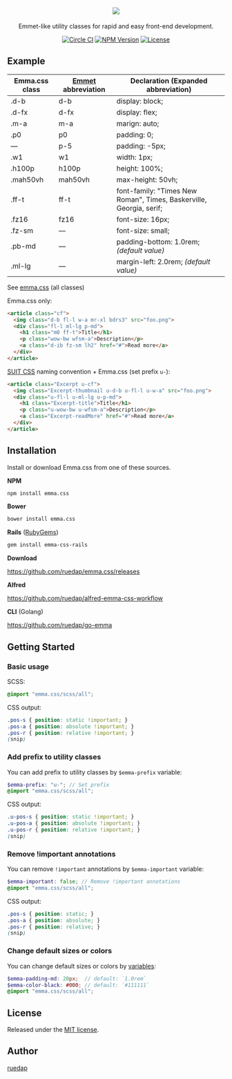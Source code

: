 <h1 align="center">
<img src="http://ruedap.github.io/emma.css/logo-box.svg" style="max-width:100%;"></img>
</h1>

<p align="center">Emmet-like utility classes for rapid and easy front-end development.</p>

<div align="center">
<a href="https://circleci.com/gh/ruedap/emma.css"><img src="https://circleci.com/gh/ruedap/emma.css.svg?style=shield" alt="Circle CI"></a>
<a href="https://www.npmjs.com/package/emma.css"><img src="https://img.shields.io/npm/v/emma.css.svg?style=flat" alt="NPM Version"></a>
<a href="https://github.com/ruedap/emma.css/blob/master/LICENSE"><img src="https://img.shields.io/github/license/ruedap/emma.css.svg" alt="License"></a>
</div>

## Example

| Emma.css class | [Emmet](https://docs.emmet.io/cheat-sheet/) abbreviation | Declaration (Expanded abbreviation)                                   |
|-----------|---------|---------------------------------------------------------------------|
| .d-b      | d-b     | display: block;                                                     |
| .d-fx     | d-fx    | display: flex;                                                      |
| .m-a      | m-a     | marign: auto;                                                       |
| .p0       | p0      | padding: 0;                                                         |
| ―         | p-5     | padding: -5px;                                                      |
| .w1       | w1      | width: 1px;                                                         |
| .h100p    | h100p   | height: 100%;                                                       |
| .mah50vh  | mah50vh | max-height: 50vh;                                                   |
| .ff-t     | ff-t    | font-family: "Times New Roman", Times, Baskerville, Georgia, serif; |
| .fz16     | fz16    | font-size: 16px;                                                    |
| .fz-sm    | ―       | font-size: small;                                                   |
| .pb-md    | ―       | padding-bottom: 1.0rem; *(default value)*                           |
| .ml-lg    | ―       | margin-left: 2.0rem; *(default value)*                              |

See [emma.css](emma.css) (all classes)

Emma.css only:

``` html
<article class="cf">
  <img class="d-b fl-l w-a mr-xl bdrs3" src="foo.png">
  <div class="fl-l ml-lg p-md">
    <h1 class="m0 ff-t">Title</h1>
    <p class="wow-bw wfsm-a">Description</p>
    <a class="d-ib fz-sm lh2" href="#">Read more</a>
  </div>
</article>
```

[SUIT CSS](https://suitcss.github.io/) naming convention + Emma.css (set prefix `u-`):

``` html
<article class="Excerpt u-cf">
  <img class="Excerpt-thumbnail u-d-b u-fl-l u-w-a" src="foo.png">
  <div class="u-fl-l u-ml-lg u-p-md">
    <h1 class="Excerpt-title">Title</h1>
    <p class="u-wow-bw u-wfsm-a">Description</p>
    <a class="Excerpt-readMore" href="#">Read more</a>
  </div>
</article>
```


## Installation

Install or download Emma.css from one of these sources.

**NPM**

```sh
npm install emma.css
```

**Bower**

```sh
bower install emma.css
```

**Rails** ([RubyGems](https://rubygems.org/gems/emma-css-rails))

```sh
gem install emma-css-rails
```

**Download**

https://github.com/ruedap/emma.css/releases

**Alfred**

https://github.com/ruedap/alfred-emma-css-workflow

**CLI** (Golang)

https://github.com/ruedap/go-emma

## Getting Started

### Basic usage

SCSS:

``` scss
@import "emma.css/scss/all";
```

CSS output:

``` css
.pos-s { position: static !important; }
.pos-a { position: absolute !important; }
.pos-r { position: relative !important; }
(snip)
```

### Add prefix to utility classes

You can add prefix to utility classes by `$emma-prefix` variable:

``` scss
$emma-prefix: "u-"; // Set prefix
@import "emma.css/scss/all";
```
CSS output:
``` css
.u-pos-s { position: static !important; }
.u-pos-a { position: absolute !important; }
.u-pos-r { position: relative !important; }
(snip)
```

### Remove !important annotations

You can remove `!important` annotations by `$emma-important` variable:

``` scss
$emma-important: false; // Remove !important annotations
@import "emma.css/scss/all";
```
CSS output:
``` css
.pos-s { position: static; }
.pos-a { position: absolute; }
.pos-r { position: relative; }
(snip)
```

### Change default sizes or colors

You can change default sizes or colors by [variables](scss/_vars.scss):

``` scss
$emma-padding-md: 20px;  // default: `1.0rem`
$emma-color-black: #000; // default: `#111111`
@import "emma.css/scss/all";
```


## License

Released under the [MIT license](LICENSE).


## Author

[ruedap](https://github.com/ruedap)
